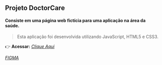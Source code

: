 ## Projeto DoctorCare 

#### Consiste em uma página web fictícia para uma aplicação na área da saúde.
> Esta aplicação foi desenvolvida utilizando JavaScript, HTML5 e CSS3.

:point_right: **Acessar:** _[Clique Aqui](https://guilherme-ac-fernandes.github.io/nlw-return-origin/)_

_[FIGMA](https://www.figma.com/file/NSQuXgx7C4ukgCunoMMk3r/DoctorCare-(Community)?node-id=1740%3A492)_

